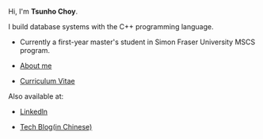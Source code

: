 Hi, I'm **Tsunho Choy**. 


I build database systems with the C++ programming language.

- Currently a first-year master's student in Simon Fraser University MSCS program.

- [About me](https://tsunho.me/about/)

- [Curriculum Vitae](https://tsunho.me/cv/CV_v1.pdf)

Also available at:

- [Linkedln](https://www.linkedin.com/in/guodong-yue/)

- [Tech Blog(in Chinese)](https://tsunho.me/)
